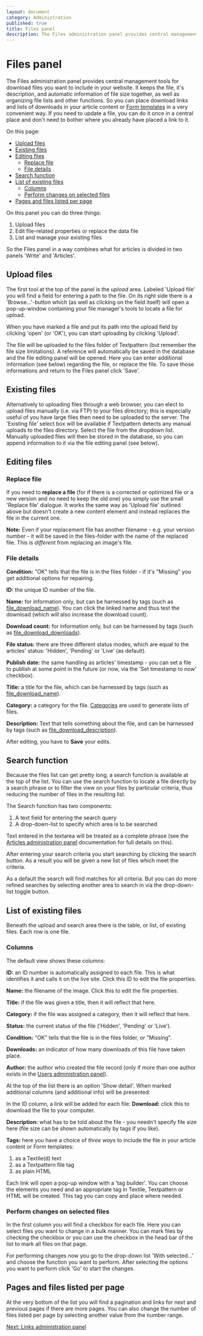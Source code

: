 ```yaml
---
layout: document
category: Administration
published: true
title: Files panel
description: The Files administration panel provides central management tools for download files you want to include in your website.
---
```


# Files panel

The Files administration panel provides central management tools for download files you want to include in your website. It keeps the file, it's description, and automatic information of file size together, as well as organizing file lists and other functions. So you can place download links and lists of downloads in your article content or [Form templates](https://docs.textpattern.io/themes/form-templates-explained) in a very convenient way. If you need to update a file, you can do it once in a central place and don't need to bother where you already have placed a link to it.

On this page:

* [Upload files](#upload-files)
* [Existing files](#existing-files)
* [Editing files](#editing-files)
  * [Replace file](#replace-file)
  * [File details](#file-details)
* [Search function](#search-function)
* [List of existing files](#list-of-existing-files)
  * [Columns](#columns)
  * [Perform changes on selected files](#perform-changes-on-selected-files)
* [Pages and files listed per page](#pages-and-files-listed-per-page)

On this panel you can do three things:

1. Upload files
2. Edit file-related properties or replace the data file
3. List and manage your existing files

So the Files panel in a way combines what for articles is divided in two panels 'Write' and 'Articles'.

## Upload files

The first tool at the top of the panel is the *upload* area. Labeled 'Upload file' you will find a field for entering a path to the file. On its right side there is a 'Browse...'-button which (as well as clicking on the field itself) will open a pop-up-window containing your file manager's tools to locate a file for upload.

When you have marked a file and put its path into the upload field by clicking 'open' (or 'OK'), you can start uploading by clicking 'Upload'.

The file will be uploaded to the files folder of Textpattern (but remember the file size limitations). A reference will automatically be saved in the database and the file editing panel will be opened. Here you can enter additional information (see below) regarding the file, or replace the file. To save those informations and return to the Files panel click 'Save'.

## Existing files

Alternatively to uploading files through a web browser, you can elect to upload files manually (i.e. via FTP) to your files directory; this is especially useful of you have large files then need to be uploaded to the server. The 'Existing file' select box will be available if Textpattern detects any manual uploads to the files directory. Select the file from the dropdown list. Manually uploaded files will then be stored in the database, so you can append information to it via the file editing panel (see below).

## Editing files

### Replace file

If you need to **replace a file** (for if there is a corrected or optimized file or a new version and no need to keep the old one) you simply use the small 'Replace file' dialogue. It works the same way as 'Upload file' outlined above but doesn't create a new content element and instead replaces the file in the current one.

**Note:** Even if your replacement file has another filename - e.g. your version number - it will be saved in the files-folder with the name of the replaced file. This is *different* from replacing an image's file.

### File details

**Condition:** "OK" tells that the file is in the files folder - if it's "Missing" you get additional options for repairing.

**ID:** the unique ID number of the file.

**Name:** for information only, but can be harnessed by tags (such as [file_download_name](https://docs.textpattern.io/tags/file_download_name)). You can click the linked name and thus test the download (which will also increase the download count).

**Download count:** for information only, but can be harnessed by tags (such as [file_download_downloads](https://docs.textpattern.io/tags/file_download_downloads)).

**File status:** there are three different status modes, which are equal to the articles' status: 'Hidden', 'Pending' or 'Live' (as default).

**Publish date:** the same handling as articles' timestamp - you can set a file to publish at some point in the future (or now, via the 'Set timestamp to now' checkbox).

**Title:** a title for the file, which can be harnessed by tags (such as [file_download_name](https://docs.textpattern.io/tags/file_download_name)).

**Category:** a category for the file. [Categories](https://docs.textpattern.io/administration/categories-panel) are used to generate lists of files.

**Description:** Text that tells something about the file, and can be harnessed by tags (such as [file_download_description](https://docs.textpattern.io/tags/file_download_description)).

After editing, you have to **Save** your edits.

## Search function

Because the files list can get pretty long, a search function is available at the top of the list. You can use the search function to locate a file directly by a search phrase or to filter the view on your files by particular criteria, thus reducing the number of files in the resulting list.

The Search function has two components:

1. A text field for entering the search query
2. A drop-down-list to specify which area is to be searched

Text entered in the textarea will be treated as a complete phrase (see the [Articles administration panel](https://docs.textpattern.io/administration/articles-panel) documentation for full details on this).

After entering your search criteria you start searching by clicking the search button. As a result you will be given a new list of files which meet the criteria.

As a default the search will find matches for all criteria. But you can do more refined searches by selecting another area to search in via the drop-down-list toggle button.

## List of existing files

Beneath the upload and search area there is the table, or list, of existing files. Each row is one file.

### Columns

The default view shows these columns:

**ID:** an ID number is automatically assigned to each file. This is what identifies it and calls it on the live site. Click this ID to edit the file properties.

**Name:** the filename of the image. Click this to edit the file properties.

**Title:** if the file was given a title, then it will reflect that here.

**Category:** if the file was assigned a category, then it will reflect that here.

**Status:** the current status of the file ('Hidden', 'Pending' or 'Live').

**Condition:** "OK" tells that the file is in the files folder, or "Missing".

**Downloads:** an indicator of how many downloads of this file have taken place.

**Author:** the author who created the file record (only if more than one author exists in the [Users administration panel](https://docs.textpattern.io/administration/users-panel)).

At the top of the list there is an option 'Show detail'. When marked additional columns (and additional info) will be presented:

In the ID column, a link will be added for each file: **Download:** click this to download the file to your computer.

**Description:** what has to be told about the file - you needn't specify file size here (file size can be shown automatically by tags if you like).

**Tags:** here you have a choice of *three ways* to include the file in your article content or Form templates:

1. as a Textile(d) text
2. as a Textpattern file tag
3. as plain HTML

Each link will open a pop-up window with a 'tag builder'. You can choose the elements you need and an appropriate tag in Textile, Textpattern or HTML will be created. This tag you can copy and place where needed.

### Perform changes on selected files

In the first column you will find a checkbox for each file. Here you can select files you want to change in a bulk manner. You can mark files by checking the checkbox or you can use the checkbox in the head bar of the list to mark all files on that page.

For performing changes now you go to the drop-down list 'With selected...' and choose the function you want to perform. After selecting the options you want to perform click 'Go' to start the changes.

## Pages and files listed per page

At the very bottom of the list you will find a pagination and links for next and previous pages if there are more pages. You can also change the number of files listed per page by selecting another value from the number range.

[Next: Links administration panel](https://docs.textpattern.io/administration/links-panel)
